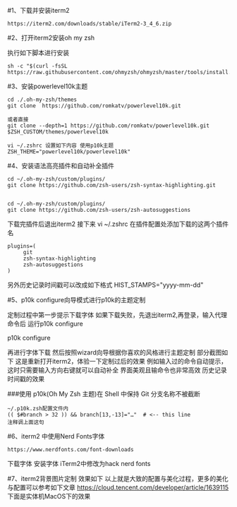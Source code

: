 #1、下载并安装iterm2

```https://iterm2.com/downloads/stable/iTerm2-3_4_6.zip```

#2、打开iterm2安装oh my zsh

执行如下脚本进行安装

```shell
sh -c "$(curl -fsSL https://raw.githubusercontent.com/ohmyzsh/ohmyzsh/master/tools/install.sh)"
```

#3、安装powerlevel10k主题

```shell
cd ./.oh-my-zsh/themes
git clone  https://github.com/romkatv/powerlevel10k.git

或者直接
git clone --depth=1 https://github.com/romkatv/powerlevel10k.git $ZSH_CUSTOM/themes/powerlevel10k

vi ~/.zshrc 设置如下内容 使用p10k主题 ZSH_THEME="powerlevel10k/powerlevel10k"
```

#4、安装语法高亮插件和自动补全插件

```
cd ~/.oh-my-zsh/custom/plugins/
git clone https://github.com/zsh-users/zsh-syntax-highlighting.git


cd ~/.oh-my-zsh/custom/plugins/
git clone https://github.com/zsh-users/zsh-autosuggestions
```

下载完插件后退出iterm2
接下来 vi ~/.zshrc 在插件配置处添加下载的这两个插件名
```
plugins=(
     git
     zsh-syntax-highlighting
     zsh-autosuggestions
)
```
另外历史记录时间戳可以改成如下格式
HIST_STAMPS="yyyy-mm-dd"

#5、p10k configure向导模式进行p10k的主题定制

定制过程中第一步提示下载字体
如果下载失败，先退出iterm2,再登录，输入代理命令后 运行p10k configure

p10k configure

再进行字体下载 然后按照wizard向导根据你喜欢的风格进行主题定制
部分截图如下
这是重新打开iterm2，体验一下定制过后的效果
例如输入过的命令自动提示，这时只需要输入方向右键就可以自动补全
界面美观且输命令也非常高效
历史记录时间戳的效果

###使用 p10k(Oh My Zsh 主题)在 Shell 中保持 Git 分支名称不被截断

```
~/.p10k.zsh配置文件内
(( $#branch > 32 )) && branch[13,-13]="…"  # <-- this line
注释调上面这句
```

#6、iterm2 中使用Nerd Fonts字体

```
https://www.nerdfonts.com/font-downloads
```

下载字体
安装字体
iTerm2中修改为hack nerd fonts

#7、iterm2背景图片定制
效果如下
以上就是大致的配置与美化过程，更多的美化与配置可以参考如下文章
https://cloud.tencent.com/developer/article/1639115
下面是实体机MacOS下的效果
